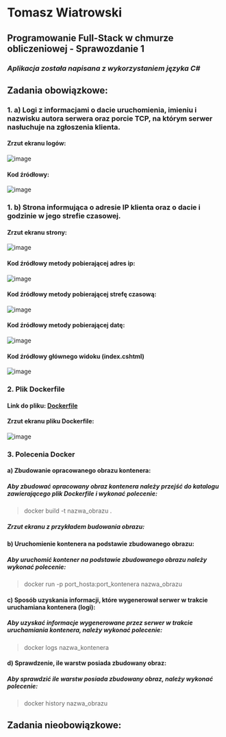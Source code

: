 # Tomasz Wiatrowski
## Programowanie Full-Stack w chmurze obliczeniowej - Sprawozdanie 1
### *Aplikacja została napisana z wykorzystaniem języka C#*

## Zadania obowiązkowe:

### 1. a) Logi z informacjami o dacie uruchomienia, imieniu i nazwisku autora serwera oraz porcie TCP, na którym serwer nasłuchuje na zgłoszenia klienta.
#### Zrzut ekranu logów:
![image](https://github.com/TomWia9/PWCHO-S1/assets/43671686/efe26fb2-1321-4444-8068-82895f102723)
#### Kod źródłowy:
![image](https://github.com/TomWia9/PWCHO-S1/assets/43671686/8c14a468-ecb8-4a06-9775-8f1a8e9f56c1)

### 1. b) Strona informująca o adresie IP klienta oraz o dacie i godzinie w jego strefie czasowej.
#### Zrzut ekranu strony:
![image](https://github.com/TomWia9/PWCHO-S1/assets/43671686/41eff874-f402-4d74-97c2-7962ea12793d)
#### Kod źródłowy metody pobierającej adres ip:
![image](https://github.com/TomWia9/PWCHO-S1/assets/43671686/ccfc5525-9a34-4549-ad6d-7e91456ce9f2)
#### Kod źródłowy metody pobierającej strefę czasową:
![image](https://github.com/TomWia9/PWCHO-S1/assets/43671686/c0971e8a-2a58-48e4-8a65-12b2fdb2dc8a)
#### Kod źródłowy metody pobierającej datę:
![image](https://github.com/TomWia9/PWCHO-S1/assets/43671686/dbdb6ad6-8647-4f78-b238-61e6ad12578f)
#### Kod źródłowy głównego widoku (index.cshtml)
![image](https://github.com/TomWia9/PWCHO-S1/assets/43671686/d003cf49-95ab-420c-84f4-2509dd9047f6)

### 2. Plik Dockerfile
#### Link do pliku: [Dockerfile](./Dockerfile)
#### Zrzut ekranu pliku Dockerfile:
![image](https://github.com/TomWia9/PWCHO-S1/assets/43671686/25cde9e9-50ec-4b04-8fe3-7e85661085e4)

### 3. Polecenia Docker

#### a) Zbudowanie opracowanego obrazu kontenera:
##### Aby zbudować opracowany obraz kontenera należy przejść do katalogu zawierającego plik Dockerfile i wykonać polecenie:
  > docker build -t nazwa_obrazu .
##### Zrzut ekranu z przykładem budowania obrazu:
  
#### b) Uruchomienie kontenera na podstawie zbudowanego obrazu:
##### Aby uruchomić kontener na podstawie zbudowanego obrazu należy wykonać polecenie:
  > docker run -p port_hosta:port_kontenera nazwa_obrazu
  
#### c) Sposób uzyskania informacji, które wygenerował serwer w trakcie uruchamiana kontenera (logi):
##### Aby uzyskać informacje wygenerowane przez serwer w trakcie uruchamiania kontenera, należy wykonać polecenie:
  > docker logs nazwa_kontenera

#### d) Sprawdzenie, ile warstw posiada zbudowany obraz:
##### Aby sprawdzić ile warstw posiada zbudowany obraz, należy wykonać polecenie:
  > docker history nazwa_obrazu
  
## Zadania nieobowiązkowe:



